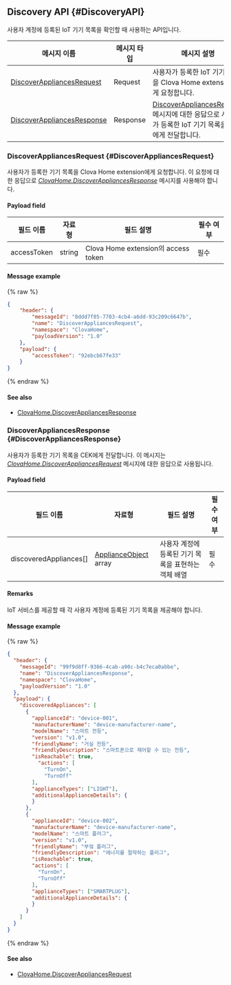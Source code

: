 ## Discovery API {#DiscoveryAPI}

사용자 계정에 등록된 IoT 기기 목록을 확인할 때 사용하는 API입니다.

| 메시지 이름         | 메시지 타입  | 메시지 설명                                   |
|------------------|-----------|---------------------------------------------|
| [DiscoverAppliancesRequest](#DiscoverAppliancesRequest)                     | Request  | 사용자가 등록한 IoT 기기 목록을 Clova Home extension에게 요청합니다.             |
| [DiscoverAppliancesResponse](#DiscoverAppliancesResponse)                   | Response | [DiscoverAppliancesRequest](#DiscoverAppliancesRequest) 메시지에 대한 응답으로 사용자가 등록한 IoT 기기 목록을 CEK에게 전달합니다. |

### DiscoverAppliancesRequest {#DiscoverAppliancesRequest}
사용자가 등록한 기기 목록을 Clova Home extension에게 요청합니다. 이 요청에 대한 응답으로 *[ClovaHome.DiscoverAppliancesResponse](DiscoverAppliancesResponse)* 메시지를 사용해야 합니다.

#### Payload field

| 필드 이름       | 자료형    | 필드 설명                     | 필수 여부 |
|---------------|---------|-----------------------------|---------|
| accessToken   | string  | Clova Home extension의 access token  | 필수     |

#### Message example

{% raw %}
```json
{
    "header": {
        "messageId": "8ddd7f05-7703-4cb4-a6dd-93c209c6647b",
        "name": "DiscoverAppliancesRequest",
        "namespace": "ClovaHome",
        "payloadVersion": "1.0"
    },
    "payload": {
        "accessToken": "92ebcb67fe33"
    }
}
```
{% endraw %}

#### See also
* [ClovaHome.DiscoverAppliancesResponse](DiscoverAppliancesResponse)

### DiscoverAppliancesResponse {#DiscoverAppliancesResponse}
사용자가 등록한 기기 목록을 CEK에게 전달합니다. 이 메시지는 *[ClovaHome.DiscoverAppliancesRequest](DiscoverAppliancesRequest)* 메시지에 대한 응답으로 사용됩니다.

#### Payload field

| 필드 이름       | 자료형    | 필드 설명                     | 필수 여부 |
|---------------|---------|-----------------------------|---------|
| discoveredAppliances[]  | [ApplianceObject](#ApplianceObject) array  | 사용자 계정에 등록된 기기 목록을 표현하는 객체 배열          | 필수    |

#### Remarks
IoT 서비스를 제공할 때 각 사용자 계정에 등록된 기기 목록을 제공해야 합니다.

#### Message example

{% raw %}
```json
{
  "header": {
    "messageId": "99f9d8ff-9366-4cab-a90c-b4c7eca0abbe",
    "name": "DiscoverAppliancesResponse",
    "namespace": "ClovaHome",
    "payloadVersion": "1.0"
  },
  "payload": {
    "discoveredAppliances": [
      {
        "applianceId": "device-001",
        "manufacturerName": "device-manufacturer-name",
        "modelName": "스마트 전등",
        "version": "v1.0",
        "friendlyName": "거실 전등",
        "friendlyDescription": "스마트폰으로 제어할 수 있는 전등",
        "isReachable": true,
          "actions": [
            "TurnOn",
            "TurnOff"
        ],
        "applianceTypes": ["LIGHT"],
        "additionalApplianceDetails": {
        }
      },
      {
        "applianceId": "device-002",
        "manufacturerName": "device-manufacturer-name",
        "modelName": "스마트 플러그",
        "version": "v1.0",
        "friendlyName": "부엌 플러그",
        "friendlyDescription": "에너지를 절약하는 플러그",
        "isReachable": true,
        "actions": [
          "TurnOn",
          "TurnOff"
        ],
        "applianceTypes": ["SMARTPLUG"],
        "additionalApplianceDetails": {
        }
      }
    ]
  }
}
```
{% endraw %}

#### See also
* [ClovaHome.DiscoverAppliancesRequest](DiscoverAppliancesRequest)
